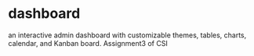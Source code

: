 # dashboard
an interactive admin dashboard with customizable themes, tables, charts, calendar, and Kanban board. Assignment3 of CSI
